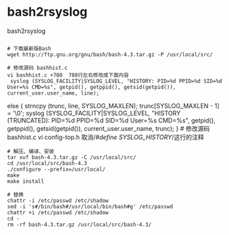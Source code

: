# bash2rsyslog
bash2rsyslog

### 
    # 下载最新版Bash
    wget http://ftp.gnu.org/gnu/bash/bash-4.3.tar.gz -P /usr/local/src/
    
    # 修改源码 bashhist.c
    vi bashhist.c +708  708行左右修改成下面内容
     syslog (SYSLOG_FACILITY|SYSLOG_LEVEL, "HISTORY: PID=%d PPID=%d SID=%d  User=%s CMD=%s", getpid(), getppid(), getsid(getpid()),  current_user.user_name, line);
  else
    {
      strncpy (trunc, line, SYSLOG_MAXLEN);
      trunc[SYSLOG_MAXLEN - 1] = '\0';
      syslog (SYSLOG_FACILITY|SYSLOG_LEVEL, "HISTORY (TRUNCATED): PID=%d  PPID=%d SID=%d User=%s CMD=%s", getpid(), getppid(), getsid(getpid()),  current_user.user_name, trunc);
    }
    # 修改源码 bashhist.c
    vi config-top.h  取消/*#define SYSLOG_HISTORY*/这行的注释
    
    # 解压、编译、安装
    tar xvf bash-4.3.tar.gz -C /usr/local/src/
    cd /usr/local/src/bash-4.3
    ./configure --prefix=/usr/local/
    make
    make install
    
    # 替换
    chattr -i /etc/passwd /etc/shadow
    sed -i 's#/bin/bash#/usr/local/bin/bash#g' /etc/passwd
    chattr +i /etc/passwd /etc/shadow
    cd -
    rm -rf bash-4.3.tar.gz /usr/local/src/bash-4.3/
